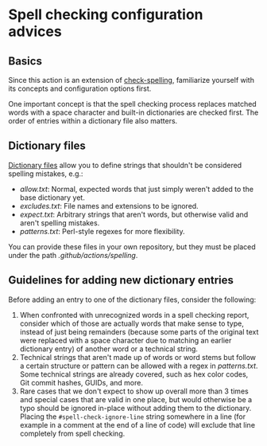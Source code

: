 # Spell checking configuration advices

## Basics

Since this action is an extension of [check-spelling](https://github.com/check-spelling/check-spelling), familiarize yourself with its concepts and configuration options first.

One important concept is that the spell checking process replaces matched words with a space character and built-in dictionaries are checked first. The order of entries within a dictionary file also matters.

## Dictionary files

[Dictionary files](https://github.com/check-spelling/check-spelling/wiki/Configuration#files) allow you to define strings that shouldn't be considered spelling mistakes, e.g.:

- _allow.txt_: Normal, expected words that just simply weren't added to the base dictionary yet.
- _excludes.txt_: File names and extensions to be ignored.
- _expect.txt_: Arbitrary strings that aren't words, but otherwise valid and aren't spelling mistakes.
- _patterns.txt_: Perl-style regexes for more flexibility.

You can provide these files in your own repository, but they must be placed under the path _.github/actions/spelling_.

## Guidelines for adding new dictionary entries

Before adding an entry to one of the dictionary files, consider the following:

1. When confronted with unrecognized words in a spell checking report, consider which of those are actually words that make sense to type, instead of just being remainders (because some parts of the original text were replaced with a space character due to matching an earlier dictionary entry) of another word or a technical string.
2. Technical strings that aren't made up of words or word stems but follow a certain structure or pattern can be allowed with a regex in _patterns.txt_. Some technical strings are already covered, such as hex color codes, Git commit hashes, GUIDs, and more.
3. Rare cases that we don't expect to show up overall more than 3 times and special cases that are valid in one place, but would otherwise be a typo should be ignored in-place without adding them to the dictionary. Placing the `#spell-check-ignore-line` string somewhere in a line (for example in a comment at the end of a line of code) will exclude that line completely from spell checking.
